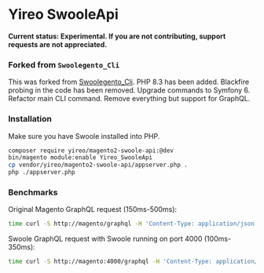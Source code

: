 # Yireo SwooleApi

**Current status: Experimental. If you are not contributing, support requests are not appreciated.**

### Forked from `Swoolegento_Cli`
This was forked from [Swoolegento_Cli](https://github.com/swoolegento/magento2-module). PHP 8.3 has been added. Blackfire probing in the code has been removed. Upgrade commands to Symfony 6. Refactor main CLI command. Remove everything but support for GraphQL.

### Installation
Make sure you have Swoole installed into PHP.

```bash
composer require yireo/magento2-swoole-api:@dev
bin/magento module:enable Yireo_SwooleApi
cp vendor/yireo/magento2-swoole-api/appserver.php .
php ./appserver.php
```

### Benchmarks
Original Magento GraphQL request (150ms-500ms):
```bash
time curl -S http://magento/graphql -H 'Content-Type: application/json' -d '{"query": "query {products {id}}"}'
```

Swoole GraphQL request with Swoole running on port 4000 (100ms-350ms):
```bash
time curl -S http://magento:4000/graphql -H 'Content-Type: application/json' -d '{"query": "query {products {id}}"}'
```

